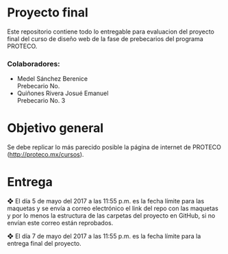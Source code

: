 # Proyecto final


Este repositorio contiene todo lo entregable para evaluacion del proyecto final del curso de diseño web de la fase de prebecarios del programa PROTECO.

### Colaboradores:

  - Medel Sánchez Berenice          
  Prebecario No. 
  - Quiñones Rivera Josué Emanuel   
  Prebecario No. 3

# Objetivo general

  Se debe replicar lo más parecido posible la página de internet de
PROTECO (http://proteco.mx/cursos).

# Entrega

❖ El día 5 de mayo del 2017 a las 11:55 p.m. es la fecha límite para las
maquetas y se envía a correo electrónico el link del repo con las
maquetas y por lo menos la estructura de las carpetas del proyecto en
GitHub, si no envían este correo están reprobados.

❖ El día 7 de mayo del 2017 a las 11:55 p.m. es la fecha límite para la
entrega final del proyecto.